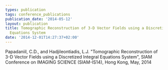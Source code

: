 ```yaml
---
types: publication
tags: conference_publications
publication_date: '2014-05-12'
layout: publication
title: Tomographic Reconstruction of 3-D Vector Fields using a Discretized Integral
  Equations System
date: '2014-12-01T14:27:37+02:00'
---
```

<p>Papadaniil, C.D., and Hadjileontiadis, L.J. "Tomographic Reconstruction of 3-D Vector Fields using a Discretized Integral Equations System", SIAM Conference on IMAGING SCIENCE (SIAM-IS14), Hong Kong, May, 2014</p>
